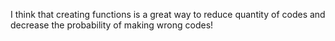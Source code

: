 I think that creating functions is a great way to reduce quantity of codes and decrease the probability of making wrong codes!
